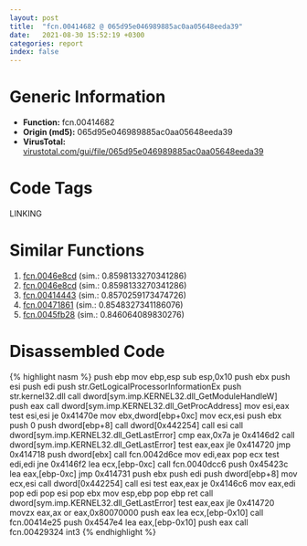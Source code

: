 ```yaml
---
layout: post
title:  "fcn.00414682 @ 065d95e046989885ac0aa05648eeda39"
date:   2021-08-30 15:52:19 +0300
categories: report
index: false
---
```


# Generic Information
- **Function:** fcn.00414682
- **Origin (md5):** 065d95e046989885ac0aa05648eeda39
- **VirusTotal:** [virustotal.com/gui/file/065d95e046989885ac0aa05648eeda39][virustotal_ref]

# Code Tags
<span class="tag" id="LINKING">LINKING</span>


# Similar Functions

1. [fcn.0046e8cd][similar_1_ref] (sim.: 0.8598133270341286)
2. [fcn.0046e8cd][similar_2_ref] (sim.: 0.8598133270341286)
3. [fcn.00414443][similar_3_ref] (sim.: 0.8570259173474726)
4. [fcn.00471861][similar_4_ref] (sim.: 0.8548327341186076)
5. [fcn.0045fb28][similar_5_ref] (sim.: 0.846064089830276)


# Disassembled Code

{% highlight nasm %}
push ebp
mov ebp,esp
sub esp,0x10
push ebx
push esi
push edi
push str.GetLogicalProcessorInformationEx
push str.kernel32.dll
call dword[sym.imp.KERNEL32.dll_GetModuleHandleW]
push eax
call dword[sym.imp.KERNEL32.dll_GetProcAddress]
mov esi,eax
test esi,esi
je 0x41470e
mov ebx,dword[ebp+0xc]
mov ecx,esi
push ebx
push 0
push dword[ebp+8]
call dword[0x442254]
call esi
call dword[sym.imp.KERNEL32.dll_GetLastError]
cmp eax,0x7a
je 0x4146d2
call dword[sym.imp.KERNEL32.dll_GetLastError]
test eax,eax
jle 0x414720
jmp 0x414718
push dword[ebx]
call fcn.0042d6ce
mov edi,eax
pop ecx
test edi,edi
jne 0x4146f2
lea ecx,[ebp-0xc]
call fcn.0040dcc6
push 0x45423c
lea eax,[ebp-0xc]
jmp 0x414731
push ebx
push edi
push dword[ebp+8]
mov ecx,esi
call dword[0x442254]
call esi
test eax,eax
je 0x4146c6
mov eax,edi
pop edi
pop esi
pop ebx
mov esp,ebp
pop ebp
ret 
call dword[sym.imp.KERNEL32.dll_GetLastError]
test eax,eax
jle 0x414720
movzx eax,ax
or eax,0x80070000
push eax
lea ecx,[ebp-0x10]
call fcn.00414e25
push 0x4547e4
lea eax,[ebp-0x10]
push eax
call fcn.00429324
int3 
{% endhighlight %}


[similar_1_ref]: /report/fcn.0046e8cd@27ac6b5c7fa1ad11790cdc733c25a701
[similar_2_ref]: /report/fcn.0046e8cd@9b5524245506621a9773176393787e61
[similar_3_ref]: /report/fcn.00414443@065d95e046989885ac0aa05648eeda39
[similar_4_ref]: /report/fcn.00471861@843c4207147f5bab0e104024677fd9ec
[similar_5_ref]: /report/fcn.0045fb28@ba5ec83721de3ca10b3c9583f3b2c6a1
[virustotal_ref]: https://www.virustotal.com/gui/file/065d95e046989885ac0aa05648eeda39